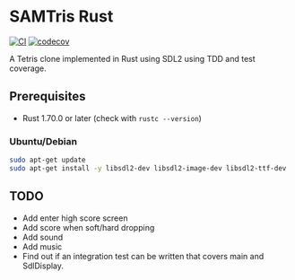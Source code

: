 # SAMTris Rust

[![CI](https://github.com/samegens/samtris-rust/actions/workflows/ci.yml/badge.svg)](https://github.com/samegens/samtris-rust/actions/workflows/ci.yml)
[![codecov](https://codecov.io/gh/samegens/samtris-rust/branch/main/graph/badge.svg)](https://codecov.io/gh/samegens/samtris-rust)

A Tetris clone implemented in Rust using SDL2 using TDD and test coverage.

## Prerequisites

- Rust 1.70.0 or later (check with ```rustc --version```)

### Ubuntu/Debian

```bash
sudo apt-get update
sudo apt-get install -y libsdl2-dev libsdl2-image-dev libsdl2-ttf-dev
```

## TODO

- Add enter high score screen
- Add score when soft/hard dropping
- Add sound
- Add music
- Find out if an integration test can be written that covers main and SdlDisplay.
